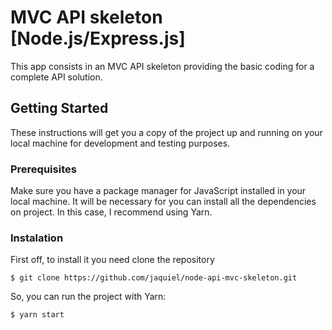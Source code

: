 # MVC API skeleton [Node.js/Express.js]
This app consists in an MVC API skeleton providing the basic coding for a complete API solution.

## Getting Started
These instructions will get you a copy of the project up and running on your local machine for development and testing purposes. 

### Prerequisites
Make sure you have a package manager for JavaScript installed in your local machine. It will be necessary for you can install all the dependencies on project. In this case, I recommend using Yarn.

### Instalation

First off, to install it you need clone the repository

```
$ git clone https://github.com/jaquiel/node-api-mvc-skeleton.git 
```

So, you can run the project with Yarn:
```
$ yarn start
```

